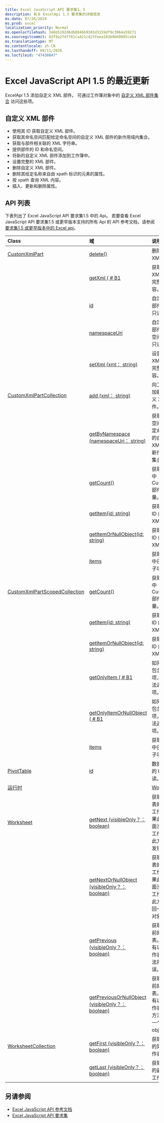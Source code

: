 ```yaml
---
title: Excel JavaScript API 要求集1。5
description: 有关 ExcelApi 1.5 要求集的详细信息
ms.date: 07/26/2019
ms.prod: excel
localization_priority: Normal
ms.openlocfilehash: 346b5192d6d68046b9365d3159df9c3964a59271
ms.sourcegitcommit: 83f9a2fdff81ca421cd23feea103b9b60895cab4
ms.translationtype: MT
ms.contentlocale: zh-CN
ms.lasthandoff: 09/11/2020
ms.locfileid: "47430847"
---
```

# <a name="whats-new-in-excel-javascript-api-15"></a>Excel JavaScript API 1.5 的最近更新

ExcelApi 1.5 添加自定义 XML 部件。 可通过工作簿对象中的 [自定义 XML 部件集合](/javascript/api/excel/excel.workbook#customxmlparts) 访问这些项。

## <a name="custom-xml-part"></a>自定义 XML 部件

* 使用其 ID 获取自定义 XML 部件。
* 获取其命名空间匹配给定命名空间的自定义 XML 部件的新作用域内集合。
* 获取与部件相关联的 XML 字符串。
* 提供部件的 ID 和命名空间。
* 将新的自定义 XML 部件添加到工作簿中。
* 设置完整的 XML 部件。
* 删除自定义 XML 部件。
* 删除其给定名称来自由 xpath 标识的元素的属性。
* 按 xpath 查询 XML 内容。
* 插入、更新和删除属性。

## <a name="api-list"></a>API 列表

下表列出了 Excel JavaScript API 要求集1.5 中的 Api。 若要查看 Excel JavaScript API 要求集1.5 或更早版本支持的所有 Api 的 API 参考文档，请参阅 [要求集1.5 或更早版本中的 Excel api](/javascript/api/excel?view=excel-js-1.5&preserve-view=true)。

| Class | 域 | 说明 |
|:---|:---|:---|
|[CustomXmlPart](/javascript/api/excel/excel.customxmlpart)|[delete()](/javascript/api/excel/excel.customxmlpart#delete--)|删除自定义 XML 部件。|
||[getXml ( # B1 ](/javascript/api/excel/excel.customxmlpart#getxml--)|获取自定义 XML 部件的完整 XML 内容。|
||[id](/javascript/api/excel/excel.customxmlpart#id)|自定义 XML 部件的 ID。 只读。|
||[namespaceUri](/javascript/api/excel/excel.customxmlpart#namespaceuri)|自定义 XML 部件的命名空间 URI。 只读。|
||[setXml (xml： string) ](/javascript/api/excel/excel.customxmlpart#setxml-xml-)|设置自定义 XML 部件的完整 XML 内容。|
|[CustomXmlPartCollection](/javascript/api/excel/excel.customxmlpartcollection)|[add (xml： string) ](/javascript/api/excel/excel.customxmlpartcollection#add-xml-)|向工作簿添加新的自定义 XML 部件。|
||[getByNamespace (namespaceUri： string) ](/javascript/api/excel/excel.customxmlpartcollection#getbynamespace-namespaceuri-)|获取其命名空间匹配给定命名空间的自定义 XML 部件的新作用域内集合。|
||[getCount()](/javascript/api/excel/excel.customxmlpartcollection#getcount--)|获取此集合中 CustomXml 部件的数量。|
||[getItem(id: string)](/javascript/api/excel/excel.customxmlpartcollection#getitem-id-)|获取基于其 ID 的自定义 XML 部件。|
||[getItemOrNullObject(id: string)](/javascript/api/excel/excel.customxmlpartcollection#getitemornullobject-id-)|获取基于其 ID 的自定义 XML 部件。|
||[items](/javascript/api/excel/excel.customxmlpartcollection#items)|获取此集合中已加载的子项。|
|[CustomXmlPartScopedCollection](/javascript/api/excel/excel.customxmlpartscopedcollection)|[getCount()](/javascript/api/excel/excel.customxmlpartscopedcollection#getcount--)|获取此集合中 CustomXML 部件的数量。|
||[getItem(id: string)](/javascript/api/excel/excel.customxmlpartscopedcollection#getitem-id-)|获取基于其 ID 的自定义 XML 部件。|
||[getItemOrNullObject(id: string)](/javascript/api/excel/excel.customxmlpartscopedcollection#getitemornullobject-id-)|获取基于其 ID 的自定义 XML 部件。|
||[getOnlyItem ( # B1 ](/javascript/api/excel/excel.customxmlpartscopedcollection#getonlyitem--)|如果集合仅包含一个项，则此方法返回该项。|
||[getOnlyItemOrNullObject ( # B1 ](/javascript/api/excel/excel.customxmlpartscopedcollection#getonlyitemornullobject--)|如果集合仅包含一个项，则此方法返回该项。|
||[items](/javascript/api/excel/excel.customxmlpartscopedcollection#items)|获取此集合中已加载的子项。|
|[PivotTable](/javascript/api/excel/excel.pivottable)|[id](/javascript/api/excel/excel.pivottable#id)|数据透视表的 ID。 只读。|
|[运行时](/javascript/api/excel/excel.runtime)||[Workbook](/javascript/api/excel/excel.workbook)|[customXmlParts](/javascript/api/excel/excel.workbook#customxmlparts)|表示此工作簿包含的自定义 XML 部件的集合。 只读。|
|[Worksheet](/javascript/api/excel/excel.worksheet)|[getNext (visibleOnly？： boolean) ](/javascript/api/excel/excel.worksheet#getnext-visibleonly-)|获取此工作表的后面的工作表。 如果此方法后面没有任何工作表，则此方法将引发错误。|
||[getNextOrNullObject (visibleOnly？： boolean) ](/javascript/api/excel/excel.worksheet#getnextornullobject-visibleonly-)|获取此工作表的后面的工作表。 如果此方法后面没有任何工作表，则此方法将返回一个 null 对象。|
||[getPrevious (visibleOnly？： boolean) ](/javascript/api/excel/excel.worksheet#getprevious-visibleonly-)|获取此项之前的工作表。 如果没有以前的工作表，此方法将引发错误。|
||[getPreviousOrNullObject (visibleOnly？： boolean) ](/javascript/api/excel/excel.worksheet#getpreviousornullobject-visibleonly-)|获取此项之前的工作表。 如果没有以前的工作表，则此方法将返回一个空的 objet。|
|[WorksheetCollection](/javascript/api/excel/excel.worksheetcollection)|[getFirst (visibleOnly？： boolean) ](/javascript/api/excel/excel.worksheetcollection#getfirst-visibleonly-)|获取集合中的第一个工作表。|
||[getLast (visibleOnly？： boolean) ](/javascript/api/excel/excel.worksheetcollection#getlast-visibleonly-)|获取集合中的最后一个工作表。|

## <a name="see-also"></a>另请参阅

- [Excel JavaScript API 参考文档](/javascript/api/excel?view=excel-js-1.5&preserve-view=true)
- [Excel JavaScript API 要求集](./excel-api-requirement-sets.md)
